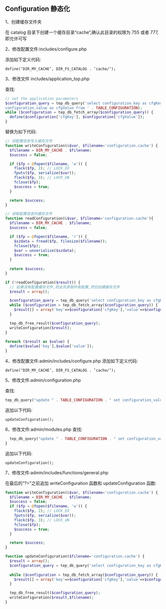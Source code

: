 ## Configuration 静态化 

1、创建缓存文件夹

在 catalog 目录下创建一个缓存目录“cache”,确认此目录的权限为 755 或者 777,即允许可写

2、修改配置文件:includes/configure.php 

添加如下定义代码:

`define(‘DIR_MY_CACHE’, DIR_FS_CATALOG . ’cache/’);`

3、修改文件 includes/application_top.php 

查找:
      
```php
// set the application parameters
$configuration_query = tep_db_query('select configuration_key as cfgKey,
configuration_value as cfgValue from ' . TABLE_CONFIGURATION);
while ($configuration = tep_db_fetch_array($configuration_query)) {
  define($configuration['cfgKey'], $configuration['cfgValue']);
}
```

替换为如下代码:

```php
// 将配置信息写入缓存文件
function writeConfiguration(&$var, $filename='configuration.cache') {
  $filename = DIR_MY_CACHE . $filename;
  $success = false;

  if ($fp = @fopen($filename, 'w')) {
    flock($fp, 2); // LOCK_EX         
    fputs($fp, serialize($var));
    flock($fp, 3); // LOCK_UN
    fclose($fp);
    $success = true;
  }

  return $success;
}

// 读取配置信息的缓存文件
function readConfiguration(&$var, $filename='configuration.cache'){
  $filename = DIR_MY_CACHE . $filename;
  $success = false;

  if ($fp = @fopen($filename, 'r')) {
    $szdata = fread($fp, filesize($filename));
    fclose($fp);
    $var = unserialize($szdata);
    $success = true;
  }
  
  return $success;
}

if (!readConfiguration($result)) {
  // 如果没有配置缓存文件,则会先获取所有配置,然后创建缓存文件
  $result = array();

  $configuration_query = tep_db_query('select configuration_key as cfgKey, configuration_value as cfgValue from ' . TABLE_CONFIGURATION);
  while ($configuration = tep_db_fetch_array($configuration_query)) {
    $result[] = array('key'=>$configuration['cfgKey'],'value'=>$configuration['cfgValue']);
  }

  tep_db_free_result($configuration_query);
  writeConfiguration($result);
}
                                                                   
foreach ($result as $value) {
  define($value['key'],$value['value']);
}
```

4、修改配置文件:admin/includes/configure.php 添加如下定义代码:

`define(‘DIR_MY_CACHE’, DIR_FS_CATALOG . ’cache/’);`

5、修改文件:admin/configuration.php

查找:

```php
tep_db_query("update " . TABLE_CONFIGURATION . " set configuration_value = '" . tep_db_input($configuration_value) . "', last_modified = now() where configuration_id = '" . (int)$cID . "'");
```

追加以下代码:

`updateConfiguration();`

6、修改文件:admin/modules.php 查找:

```php
  tep_db_query("update " . TABLE_CONFIGURATION . " set configuration_value = '" . $value . "' where configuration_key = '" . $key . "'");
}
```

追加以下代码:

`updateConfiguration();`

7、修改文件:admin/includes/functions/general.php

在最后的“?>”之前追加 writeConfiguration 函数和 updateConfiguration 函数:

```php
function writeConfiguration(&$var, $filename='configuration.cache') {
  $filename = DIR_MY_CACHE . $filename;
  $success = false;
  if ($fp = @fopen($filename, 'w')) {       
    flock($fp, 2); // LOCK_EX
    fputs($fp, serialize($var));
    flock($fp, 3); // LOCK_UN
    fclose($fp);
    $success = true;
  }

  return $success;
}

function updateConfiguration($filename='configuration.cache') {
  $result = array();
  $configuration_query = tep_db_query('select configuration_key as cfgKey, configuration_value as cfgValue from ' . TABLE_CONFIGURATION);
  
  while ($configuration = tep_db_fetch_array($configuration_query)) {
    $result[] = array('key'=>$configuration['cfgKey'],'value'=>$configuration['cfgValue']);
  }

  tep_db_free_result($configuration_query);
  writeConfiguration($result,$filename);
}
```
